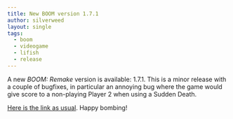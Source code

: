 ```yaml
---
title: New BOOM version 1.7.1
author: silverweed
layout: single
tags:  
  - boom  
  - videogame  
  - lifish  
  - release
---
```

A new *BOOM: Remake* version is available: 1.7.1. This is a minor release with a couple of bugfixes, in particular an annoying bug where the game would give score to a non-playing Player 2 when using a Sudden Death.

[Here is the link as usual](https://silverweed.github.io/boom). Happy bombing!
